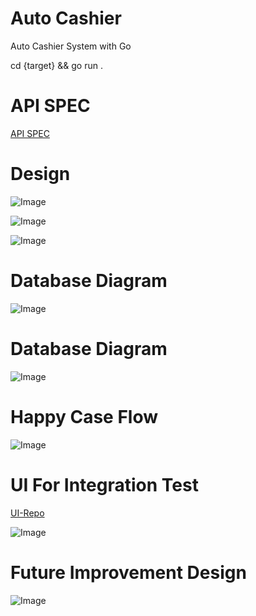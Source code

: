 # Auto Cashier
Auto Cashier System with Go

cd {target} && go run .

# API SPEC
[API SPEC](https://github.com/BigbossXD/auto_cashier/blob/main/documents/Auto%20Cashier%20API%20Spec.xlsx)

# Design
![Image](https://github.com/BigbossXD/auto_cashier/blob/main/documents/software_design.png?raw=true)

![Image](https://github.com/BigbossXD/auto_cashier/blob/main/documents/auto_cashier-System%20Flow%20User%20Payment.drawio.png?raw=true)

![Image](https://github.com/BigbossXD/auto_cashier/blob/main/documents/auto_cashier-System%20Flow%20Admin%20Flow.drawio.png?raw=true)

# Database Diagram
![Image](https://github.com/BigbossXD/auto_cashier/blob/main/documents/db_diagram.png?raw=true)

# Database Diagram
![Image](https://github.com/BigbossXD/auto_cashier/blob/main/documents/db_diagram.png?raw=true)

# Happy Case Flow
![Image](https://github.com/BigbossXD/auto_cashier/blob/main/documents/happycase.png?raw=true)

# UI For Integration Test
[UI-Repo](https://github.com/BigbossXD/auto_cashier_ui)

![Image](https://github.com/BigbossXD/auto_cashier/blob/main/documents/auto_cashier-UI.drawio.png?raw=true)

# Future Improvement Design
![Image](https://github.com/BigbossXD/auto_cashier/blob/main/documents/auto_cashier-Future%20Improvement.drawio.png?raw=true)



